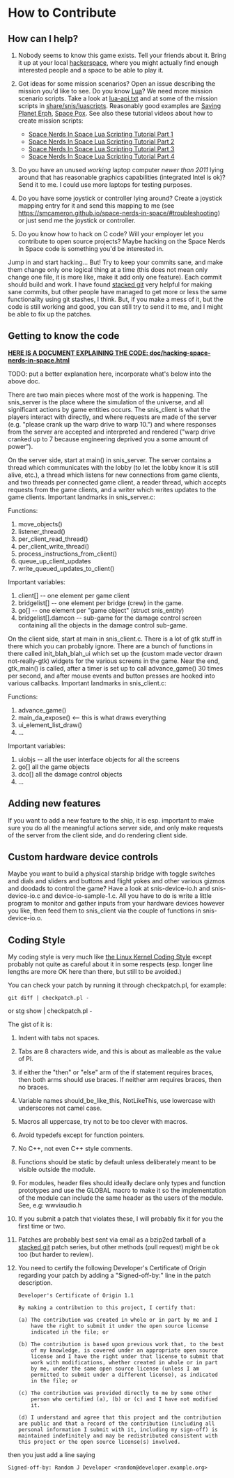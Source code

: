 How to Contribute
=================

How can I help?
---------------

1. Nobody seems to know this game exists. Tell your friends about it. Bring it up at your
   local [hackerspace](https://hackerspaces.org), where you might actually find enough
   interested people and a space to be able to play it.

1. Got ideas for some mission scenarios? Open an issue describing the mission you'd like to see.
   Do you know [Lua](https://www.lua.org/)?  We need more mission scenario scripts.
   Take a look at [lua-api.txt](https://github.com/smcameron/space-nerds-in-space/blob/master/lua-api.txt)
   and at some of the mission scripts in
   [share/snis/luascripts](https://github.com/smcameron/space-nerds-in-space/tree/master/share/snis/luascripts).
   Reasonably good examples are [Saving Planet Erph](https://github.com/smcameron/space-nerds-in-space/blob/master/share/snis/luascripts/SAVING-PLANET-ERPH.LUA),
   [Space Pox](https://github.com/smcameron/space-nerds-in-space/blob/master/share/snis/luascripts/SPACEPOX.LUA).
   See also these tutorial videos about how to create mission scripts:

   * [Space Nerds In Space Lua Scripting Tutorial Part 1](https://www.youtube.com/watch?v=p-98bsIYoWI)
   * [Space Nerds In Space Lua Scripting Tutorial Part 2](https://www.youtube.com/watch?v=K-nt7147ksU)
   * [Space Nerds In Space Lua Scripting Tutorial Part 3](https://www.youtube.com/watch?v=8EgWLZfvcYs)
   * [Space Nerds In Space Lua Scripting Tutorial Part 4](https://www.youtube.com/watch?v=W6vm4m0voQ4)

1. Do you have an unused *working* laptop computer *newer than 2011* lying around that has reasonable graphics capabilities (integrated Intel is ok)?  Send it to me. I could use more laptops for testing purposes.

1. Do you have some joystick or controller lying around? Create a joystick mapping entry for it and send this mapping to me (see https://smcameron.github.io/space-nerds-in-space/#troubleshooting) or just send me the joystick or controller.

1. Do you know how to hack on C code? Will your employer let you contribute to open source projects?
   Maybe hacking on the Space Nerds In Space code is something you'd be interested in.

Jump in and start hacking... But!  Try to keep your commits sane, and make them change only one logical thing at a time (this does not mean only change one file, it is more like, make it add only one feature).  Each commit should build and work.  I have found [stacked git](http://www.procode.org/stgit/) very helpful for making sane commits, but other people have managed to get more or less the same functionality using git stashes, I think.  But, if you make a mess of it, but the code is still working and
good, you can still try to send it to me, and I might be able to fix up the patches.



Getting to know the code
------------------------

**[HERE IS A DOCUMENT EXPLAINING THE CODE: doc/hacking-space-nerds-in-space.html](http://htmlpreview.github.io/?https://github.com/smcameron/space-nerds-in-space/blob/master/doc/hacking-space-nerds-in-space.html)**

TODO: put a better explanation here, incorporate what's below into the above doc.

There are two main pieces where most of the work is happening.  The snis_server is the place where the simulation of the universe, and all significant actions by game entities occurs.  The snis_client is what the players interact with directly, and where requests are made of the server (e.g. "please crank up the warp drive to warp 10.") and where responses from the server are accepted and interpreted and rendered ("warp drive cranked up to 7 because engineering deprived you a some amount of power").

On the server side, start at main() in snis_server.  The server contains a thread which communicates with the lobby (to let the lobby know it is still alive, etc.), a thread which listens for new connections from game clients, and two threads per connected game client, a reader thread, which accepts requests from the game clients, and a writer which writes updates to the game clients.  Important landmarks in snis_server.c:

Functions:

1. move_objects()
2. listener_thread()
3. per_client_read_thread()
4. per_client_write_thread()
5. process_instructions_from_client()
6. queue_up_client_updates
7. write_queued_updates_to_client()

Important variables:

1. client[] -- one element per game client
2. bridgelist[] -- one element per bridge (crew) in the game.
3. go[] -- one element per "game object" (struct snis_entity)
4. bridgelist[].damcon -- sub-game for the damage control screen containing
   all the objects in the damage control sub-game.

On the client side, start at main in snis_client.c.  There is a lot of gtk stuff in there
which you can probably ignore.  There are a bunch of functions in there called init_blah_blah_ui
which set up the (custom made vector drawn not-really-gtk) widgets for the various screens in
the game.  Near the end, gtk_main() is called, after a timer is set up to call advance_game()
30 times per second, and after mouse events and button presses are hooked into various
callbacks.  Important landmarks in snis_client.c:

Functions:

1. advance_game()
2. main_da_expose() <-- this is what draws everything
3. ui_element_list_draw()
4. ...

Important variables:

1. uiobjs -- all the user interface objects for all the screens
2. go[] all the game objects
3. dco[] all the damage control objects
4. ...


Adding new features
-------------------

If you want to add a new feature to the ship, it is esp. important to make sure you do all the meaningful actions server side, and only make requests of the server from the client side, and do rendering client side.

Custom hardware device controls
-------------------------------

Maybe you want to build a physical starship bridge with toggle switches and dials
and sliders and buttons and flight yokes and other various gizmos and doodads to
control the game?   Have a look at snis-device-io.h and snis-device-io.c and
device-io-sample-1.c.  All you have to do is write a little program to monitor
and gather inputs from your hardware devices however you like, then feed them
to snis_client via the couple of functions in snis-device-io.o.

Coding Style
------------

My coding style is very much like [the Linux Kernel Coding Style](https://git.kernel.org/cgit/linux/kernel/git/torvalds/linux.git/tree/Documentation/CodingStyle) except probably not quite as careful about it in some respects (esp. longer line lengths are more OK here than there, but still to be avoided.)

You can check your patch by running it through checkpatch.pl, for example:

	git diff | checkpatch.pl -

or
	stg show | checkpatch.pl -

The gist of it is:

1.  Indent with tabs not spaces.
2.  Tabs are 8 characters wide, and this is about as malleable as the value of PI.
3.  if either the "then" or "else" arm of the if statement requires braces, then both
    arms should use braces.  If neither arm requires braces, then no braces.
4.  Variable names should_be_like_this, NotLikeThis, use lowercase with underscores
    not camel case.
5.  Macros all uppercase, try not to be too clever with macros.
6.  Avoid typedefs except for function pointers.
7.  No C++, not even C++ style comments.
8.  Functions should be static by default unless deliberately meant to be visible
    outside the module.
9.  For modules, header files should ideally declare only types and function prototypes
    and use the GLOBAL macro to make it so the implementation of the module can include
    the same header as the users of the module.  See, e.g: wwviaudio.h
10. If you submit a patch that violates these, I will probably fix it for you the
    first time or two.
11. Patches are probably best sent via email as a bzip2ed tarball of a [stacked git](http://www.procode.org/stgit/) patch series, but other methods (pull request) might be ok too (but harder to review).
12. You need to certify the following Developer's Certificate of Origin
    regarding your patch by adding a "Signed-off-by:" line in the patch description.

        Developer's Certificate of Origin 1.1

        By making a contribution to this project, I certify that:

        (a) The contribution was created in whole or in part by me and I
            have the right to submit it under the open source license
            indicated in the file; or

        (b) The contribution is based upon previous work that, to the best
            of my knowledge, is covered under an appropriate open source
            license and I have the right under that license to submit that
            work with modifications, whether created in whole or in part
            by me, under the same open source license (unless I am
            permitted to submit under a different license), as indicated
            in the file; or

        (c) The contribution was provided directly to me by some other
            person who certified (a), (b) or (c) and I have not modified
            it.

        (d) I understand and agree that this project and the contribution
	    are public and that a record of the contribution (including all
	    personal information I submit with it, including my sign-off) is
	    maintained indefinitely and may be redistributed consistent with
	    this project or the open source license(s) involved.

then you just add a line saying

	Signed-off-by: Random J Developer <random@developer.example.org>

